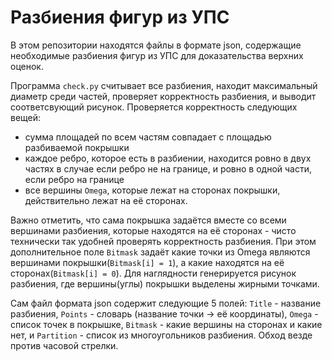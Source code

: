 # Разбиения фигур из УПС
В этом репозитории находятся файлы в формате json, содержащие необходимые разбиения фигур из УПС для доказательства верхних оценок.

Программа `check.py` считывает все разбиения, находит максимальный диаметр среди частей, проверяет корректность разбиения, и выводит соответсвующий рисунок. Проверяется корректность следующих вещей:
 - сумма площадей по всем частям совпадает с площадью разбиваемой покрышки
 - каждое ребро, которое есть в разбиении, находится ровно в двух частях в случае если ребро не на границе, и ровно в одной части, если ребро на границе
 - все вершины `Omega`, которые лежат на сторонах покрышки, действительно лежат на её сторонах.

Важно отметить, что сама покрышка задаётся вместе со всеми вершинами разбиения, которые находятся на её сторонах - чисто технически так удобней проверять корректность разбиения. При этом дополнительное поле `Bitmask` задаёт какие точки из Omega являются вершинами покрышки(`Bitmask[i] = 1`), а какие находятся на её сторонах(`Bitmask[i] = 0`). Для наглядности генерируется рисунок разбиения, где вершины(углы) покрышки выделены жирными точками.

Сам файл формата json содержит следующие 5 полей: `Title` - название разбиения, `Points` - словарь (название точки -> её координаты), `Omega` - список точек в покрышке, `Bitmask` - какие вершины на сторонах и какие нет, и `Partition` - список из многоугольников разбиения. Обход везде против часовой стрелки.
